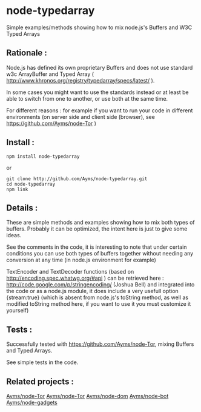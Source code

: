 node-typedarray
===

Simple examples/methods showing how to mix node.js's Buffers and W3C Typed Arrays

## Rationale :

Node.js has defined its own proprietary Buffers and does not use standard w3c ArrayBuffer and Typed Array ( http://www.khronos.org/registry/typedarray/specs/latest/ ).

In some cases you might want to use the standards instead or at least be able to switch from one to another, or use both at the same time.

For different reasons : for example if you want to run your code in different environments (on server side and client side (browser), see https://github.com/Ayms/node-Tor )

## Install :

	npm install node-typedarray

or

    git clone http://github.com/Ayms/node-typedarray.git
    cd node-typedarray
    npm link

## Details :

These are simple methods and examples showing how to mix both types of buffers. Probably it can be optimized, the intent here is just to give some ideas.

See the comments in the code, it is interesting to note that under certain conditions you can use both types of buffers together without needing any conversion at any time (in node.js environment for example)

TextEncoder and TextDecoder functions (based on http://encoding.spec.whatwg.org/#api ) can be retrieved here : http://code.google.com/p/stringencoding/ (Joshua Bell) and integrated into the code or as a node.js module, it does include a very usefull option {stream:true} (which is absent from node.js's toString method, as well as modified toString method here, if you want to use it you must customize it yourself)

## Tests :

Successfully tested with https://github.com/Ayms/node-Tor, mixing Buffers and Typed Arrays.

See simple tests in the code.
	
## Related projects :

[Ayms/node-Tor](https://github.com/Ayms/iAnony)
[Ayms/node-Tor](https://github.com/Ayms/node-Tor)
[Ayms/node-dom](https://github.com/Ayms/node-dom)
[Ayms/node-bot](https://github.com/Ayms/node-bot)
[Ayms/node-gadgets](https://github.com/Ayms/node-gadgets)
